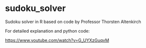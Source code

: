 # sudoku_solver
Sudoku solver in R based on code by Professor Thorsten Altenkirch

For detailed explanation and python code:

https://www.youtube.com/watch?v=G_UYXzGuqvM
